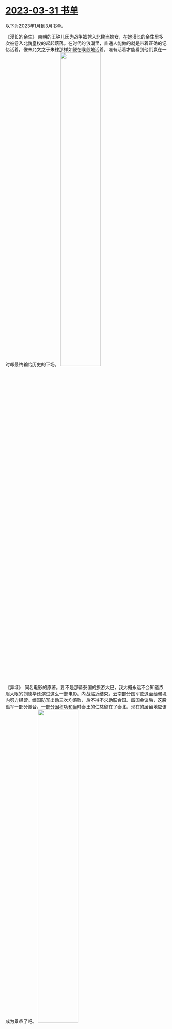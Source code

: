 # [2023-03-31 书单](https://github.com/myccnn/tuix40/issues/4)

以下为2023年1月到3月书单。

《漫长的余生》
南朝的王钟儿因为战争被掳入北魏当婢女，在她漫长的余生里多次被卷入北魏皇权的起起落落。在时代的浪潮里，普通人能做的就是带着正确的记忆活着，像朱允文之于朱棣那样如鲠在喉般地活着，唯有活着才能看到他们赢在一时却最终输给历史的下场。
<img src="https://github.com/myccnn/tuix40/assets/5852024/d9a331bf-b7b0-44e4-bd79-7a6ba8e729b5" width="50%">

《异域》
同名电影的原著。要不是那辆泰国的旅游大巴，我大概永远不会知道浓眉大眼的刘德华还演过这么一部电影。内战临近结束，云南部分国军败退至缅甸境内努力经营。缅国防军出动三次均落败，后不得不求助联合国。四国会议后，这股孤军一部分撤台，一部分因积功和当时泰王的仁慈留在了泰北。现在的居留地应该成为景点了吧。
<img src="https://github.com/myccnn/tuix40/assets/5852024/4dfa7a47-363c-4e6f-be2a-413050969e7d" width="50%">

《隳三都》
常站在两宋视角，金之灭亡不为人所知，但金亡同样悲壮。“国之兴亡，何代无之！我金之亡，比汝二帝何如？“南宋蒙元结盟灭金，只是唇亡齿寒，南宋终究也消失在历史的尘烟中。
<img src="https://github.com/myccnn/tuix40/assets/5852024/5f1aeb4d-b416-40a9-a6b4-648c2d41629e" width="50%">

《南宋行暮》
南宋历经高孝两朝，颇有中兴之相，但随后的光宁二帝：一个是惧内的精分患者，在任五年有三年神智不清；一个资质平平，无识人善辨之才，乏审时度势之思，国力日微，却选择“平视“金朝，贸然开边。正是从宁宗开始，南宋再无复兴的可能，何时灭亡只取决于蒙元的时间表。最搞笑的是，当蒙古在金攻城略地，将寻得的北宋玉玺送还时，南宋上下还觉得天命所归大肆庆祝，可惜事实证明这只是行暮前最后的狂欢而已。
<img src="https://github.com/myccnn/tuix40/assets/5852024/23a73f81-4ed3-47f3-83ec-3aa506d57197" width="50%">

《宋代台谏制度研究》
宋代设计了君主(立法)、宰执(行政)、台谏(监察)分权制衡的政治制度，但很依赖人治。君贤则台谏振国家兴，君庸则台谏弱国家衰。君权肆意妄为的可能性注定了这套共治制度的失败。摆脱人治，以权力制约权力才是好的制度设计。
<img src="https://github.com/myccnn/tuix40/assets/5852024/0894e113-aadc-48a8-8c56-59a0ec82e100" width="50%">
